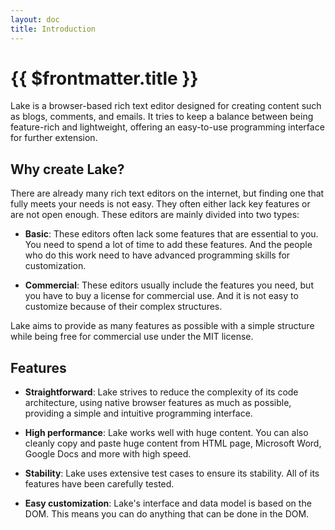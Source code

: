 ```yaml
---
layout: doc
title: Introduction
---
```


# {{ $frontmatter.title }}

Lake is a browser-based rich text editor designed for creating content such as blogs, comments, and emails. It tries to keep a balance between being feature-rich and lightweight, offering an easy-to-use programming interface for further extension.

## Why create Lake?

There are already many rich text editors on the internet, but finding one that fully meets your needs is not easy. They often either lack key features or are not open enough. These editors are mainly divided into two types:

* **Basic**: These editors often lack some features that are essential to you. You need to spend a lot of time to add these features. And the people who do this work need to have advanced programming skills for customization.

* **Commercial**: These editors usually include the features you need, but you have to buy a license for commercial use. And it is not easy to customize because of their complex structures.

Lake aims to provide as many features as possible with a simple structure while being free for commercial use under the MIT license.

## Features

* **Straightforward**: Lake strives to reduce the complexity of its code architecture, using native browser features as much as possible, providing a simple and intuitive programming interface.

* **High performance**: Lake works well with huge content. You can also cleanly copy and paste huge content from HTML page, Microsoft Word, Google Docs and more with high speed.

* **Stability**: Lake uses extensive test cases to ensure its stability. All of its features have been carefully tested.

* **Easy customization**: Lake's interface and data model is based on the DOM. This means you can do anything that can be done in the DOM.
